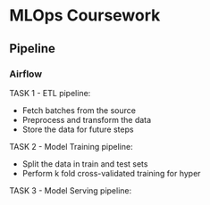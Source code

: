 # MLOps Coursework
## Pipeline

### Airflow


TASK 1 - ETL pipeline:

- Fetch batches from the source
- Preprocess and transform the data
- Store the data for future steps

TASK 2 - Model Training pipeline:

- Split the data in train and test sets
- Perform k fold cross-validated training for hyper


TASK 3 - Model Serving pipeline:
